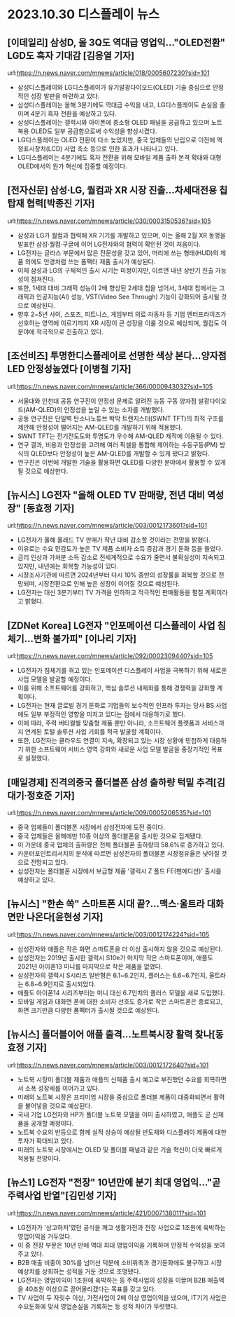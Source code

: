 # 2023.10.30 디스플레이 뉴스

## [이데일리] 삼성D, 올 3Q도 역대급 영업익…"OLED전환" LGD도 흑자 기대감 [김응열 기자]
url:https://n.news.naver.com/mnews/article/018/0005607230?sid=101
- 삼성디스플레이와 LG디스플레이가 유기발광다이오드(OLED) 기술 중심으로 안정적인 성장 발판을 마련하고 있다.
- 삼성디스플레이는 올해 3분기에도 역대급 수익을 내고, LG디스플레이도 손실을 줄이며 4분기 흑자 전환을 예상하고 있다.
- 삼성디스플레이는 갤럭시와 아이폰에 중소형 OLED 패널을 공급하고 있으며 노트북용 OLED도 일부 공급함으로써 수익성을 향상시켰다.
- LG디스플레이는 OLED 전환이 다소 늦었지만, 중국 업체들의 난립으로 이전에 액정표시장치(LCD) 사업 축소 등으로 인한 효과가 나타나고 있다.
- LG디스플레이는 4분기에도 흑자 전환을 위해 모바일 제품 출하 본격 확대와 대형 OLED에서의 원가 혁신에 집중할 예정이다.

## [전자신문] 삼성·LG, 퀄컴과 XR 시장 진출…차세대전용 칩 탑재 협력[박종진 기자]
url:https://n.news.naver.com/mnews/article/030/0003150536?sid=105
- 삼성과 LG가 퀄컴과 협력해 XR 기기를 개발하고 있으며, 이는 올해 2월 XR 동맹을 발표한 삼성·퀄컴·구글에 이어 LG전자와의 협력이 확인된 것이 처음이다.
- LG전자는 글라스 부문에서 많은 전문성을 갖고 있어, 머리에 쓰는 형태(HUD)의 제품 외에도 안경처럼 쓰는 폼팩터 제품 출시가 예상된다.
- 이제 삼성과 LG의 구체적인 출시 시기는 미정이지만, 이르면 내년 상반기 진출 가능성이 점쳐진다.
- 또한, 1세대 대비 그래픽 성능이 2배 향상된 2세대 칩을 넘어서, 3세대 칩에서는 그래픽과 인공지능(AI) 성능, VST(Video See Through) 기능이 강화되어 출시될 것으로 예상된다.
- 향후 2~5년 사이, 스포츠, 피트니스, 게임부터 의료·자동차 등 기업 엔터프라이즈가 선호하는 영역에 이르기까지 XR 시장이 큰 성장을 이룰 것으로 예상되며, 퀄컴도 이 분야에 적극적으로 진출하고 있다.

## [조선비즈] 투명한디스플레이로 선명한 색상 본다…양자점 LED 안정성높였다 [이병철 기자]
url:https://n.news.naver.com/mnews/article/366/0000943032?sid=105
- 서울대와 인천대 공동 연구진이 안정성 문제로 알려진 능동 구동 양자점 발광다이오드(AM-QLED)의 안정성을 높일 수 있는 소자를 개발했다.
- 공동 연구진은 단일벽 탄소나노튜브 박막 트랜지스터(SWNT TFT)의 최적 구조를 제안해 안정성이 떨어지는 AM-QLED를 개발하기 위해 적용했다.
- SWNT TFT는 전기전도도와 투명도가 우수해 AM-QLED 제작에 이용될 수 있다.
- 연구 결과, 비용과 안정성을 고려해 여러 픽셀을 통합해 제어하는 수동구동(PM) 방식의 QLED보다 안정성이 높은 AM-QLED를 개발할 수 있게 됐다고 밝혔다.
- 연구진은 이번에 개발한 기술을 활용하면 QLED를 다양한 분야에서 활용할 수 있게 될 것으로 예상한다.

## [뉴시스] LG전자 "올해 OLED TV 판매량, 전년 대비 역성장" [동효정 기자]
url:https://n.news.naver.com/mnews/article/003/0012173601?sid=101
- LG전자가 올해 올레드 TV 판매가 작년 대비 감소할 것이라는 전망을 밝혔다.
- 이유로는 수요 민감도가 높은 TV 제품 소비자 소득 증감과 경기 둔화 등을 들었다.
- 금리 인상과 가처분 소득 감소로 전세계적으로 수요가 줄면서 불확실성이 지속되고 있지만, 내년에는 회복할 가능성이 있다.
- 시장조사기관에 따르면 2024년부터 다시 10% 중반의 성장률을 회복할 것으로 전망되며, 시장전환으로 인해 높은 성장이 이어질 것으로 예상된다.
- LG전자는 대신 3분기부터 TV 가격을 인하하고 적극적인 판매활동을 펼칠 계획이라고 밝혔다.

## [ZDNet Korea] LG전자 "인포메이션 디스플레이 사업 침체기...변화 불가피" [이나리 기자]
url:https://n.news.naver.com/mnews/article/092/0002309440?sid=105
- LG전자가 침체기를 겪고 있는 인포메이션 디스플레이 사업을 극복하기 위해 새로운 사업 모델을 발굴할 예정이다.
- 이를 위해 소프트웨어를 강화하고, 핵심 솔루션 내재화를 통해 경쟁력을 강화할 계획이다.
- LG전자는 현재 글로벌 경기 둔화로 기업들의 보수적인 인프라 투자는 당사 BS 사업에도 일부 부정적인 영향을 미치고 있다는 점에서 대응하기로 했다.
- 이에 따라, 주력 버티컬별 맞춤형 제품 뿐만 아니라, 소프트웨어 플랫폼과 서비스까지 연계된 토털 솔루션 사업 기회를 적극 발굴할 계획이다.
- 또한, LG전자는 클라우드 연결이 지속, 확장되고 있는 시장 상황에 민첩하게 대응하기 위한 소프트웨어 서비스 영역 강화와 새로운 사업 모델 발굴을 중장기적인 목표로 설정했다.

## [매일경제] 진격의중국 폴더블폰 삼성 출하량 턱밑 추격[김대기∙정호준 기자]
url:https://n.news.naver.com/mnews/article/009/0005206535?sid=101
- 중국 업체들이 폴더블폰 시장에서 삼성전자에 도전 중이다.
- 중국 업체들은 올해에만 10종 이상의 폴더블폰을 출시한 것으로 집계됐다.
- 이 가운데 중국 업체의 출하량은 전체 폴더블폰 출하량의 58.6%로 증가하고 있다.
- 카운터포인트리서치의 분석에 따르면 삼성전자의 폴더블폰 시장점유율은 낮아질 것으로 전망되고 있다.
- 삼성전자는 폴더블폰 시장에서 보급형 제품 '갤럭시 Z 폴드 FE(팬에디션)' 출시를 예상하고 있다.

## [뉴시스] "한손 쏙" 스마트폰 시대 끝?…맥스·울트라 대화면만 나온다[윤현성 기자]
url:https://n.news.naver.com/mnews/article/003/0012174224?sid=105
- 삼성전자와 애플은 작은 화면 스마트폰을 더 이상 출시하지 않을 것으로 예상된다.
- 삼성전자는 2019년 출시한 갤럭시 S10e가 마지막 작은 스마트폰이며, 애플도 2021년 아이폰13 미니를 마지막으로 작은 제품을 없앴다.
- 삼성전자의 갤럭시 S시리즈 일반형은 6.1~6.2인치, 플러스는 6.6~6.7인치, 울트라는 6.8~6.9인치로 출시되었다.
- 애플도 아이폰14 시리즈부터는 미니 대신 6.7인치의 플러스 모델을 새로 도입했다.
- 모바일 게임과 대화면 폰에 대한 소비자 선호도 증가로 작은 스마트폰은 종료되고, 화면 크기만큼 다양한 폼팩터가 출시될 것으로 예상된다.

## [뉴시스] 폴더블이어 애플 출격…노트북시장 활력 찾나[동효정 기자]
url:https://n.news.naver.com/mnews/article/003/0012172640?sid=101
- 노트북 시장이 폴더블 제품과 애플의 신제품 출시 예고로 부진했던 수요를 회복하면서 소폭 성장세를 이어가고 있다.
- 미래의 노트북 시장은 프리미엄 시장을 중심으로 폴더블 제품이 대중화되면서 활력을 불어넣을 것으로 예상된다.
- 국내 기업 LG전자와 HP가 폴더블 노트북 모델을 이미 출시하였고, 애플도 곧 신제품을 공개할 예정이다.
- 노트북 수요의 반등으로 함께 실적 상승이 예상될 반도체와 디스플레이 제품에 대한 투자가 확대되고 있다.
- 미래의 노트북 시장에서는 OLED 및 폴더블 패널과 같은 기술 혁신이 더욱 빠르게 적용될 전망이다.

## [뉴스1] LG전자 "전장" 10년만에 분기 최대 영업익…"곧 주력사업 반열"[김민성 기자]
url:https://n.news.naver.com/mnews/article/421/0007138011?sid=101
- LG전자가 '상고하저'였던 공식을 깨고 생활가전과 전장 사업으로 1조원에 육박하는 영업이익을 거두었다.
- 이 중 전장 부문은 10년 만에 역대 최대 영업이익을 기록하며 안정적 수익성을 보여주고 있다.
- B2B 매출 비중이 30%를 넘어선 덕분에 소비위축과 경기둔화에도 불구하고 시장 예상치를 상회하는 성적을 거둔 것으로 조명됐다.
- LG전자는 영업이익이 1조원에 육박하는 등 주력사업의 성장을 이끌며 B2B 매출액을 40조원 이상으로 끌어올리겠다는 목표를 갖고 있다.
- TV 사업이 두 자릿수 이상, 가전사업이 2배 이상 영업이익을 냈으며, IT기기 사업은 수요둔화에 맞서 영업손실을 기록하는 등 성적 차이가 뚜렷했다.
